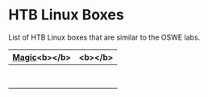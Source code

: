 # HTB Linux Boxes

List of HTB Linux boxes that are similar to the OSWE labs.

<table>
  <thead>
    <tr>
      <th style="text-align:center"> <a href="magic-writeup.md"><b>Magic</b></a>&lt;b&gt;&lt;/b&gt;</th>
      <th
      style="text-align:center">&lt;b&gt;&lt;/b&gt;<a href="test"><b></b></a><b>   </b>
        </th>
    </tr>
  </thead>
  <tbody>
    <tr>
      <td style="text-align:center">
        <br />&#x200B;
        <img src="https://gblobscdn.gitbook.com/assets%2F-M7FrW_mh9HesegKl0UA%2F-M7FwpSwASfYjrxiqukb%2F-M7FyvpoZtqzkvXiaWQd%2Fimage.png?alt=media&amp;token=631d7880-d429-4cc1-91fe-efafce26ff80"
        alt/>
      </td>
      <td style="text-align:center">
        <p></p>
        <p>
          <img src="https://gblobscdn.gitbook.com/assets%2F-M7FrW_mh9HesegKl0UA%2F-M7FwpSwASfYjrxiqukb%2F-M7Fz2pLdOiY_byefsPp%2Fimage.png?alt=media&amp;token=b943fd36-ef6c-4685-89fd-866a8fd0380c"
          alt/>
        </p>
      </td>
    </tr>
  </tbody>
</table>